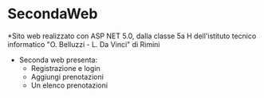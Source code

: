 # SecondaWeb
*Sito web realizzato con ASP NET 5.0, dalla classe 5a H dell'istituto tecnico informatico "O. Belluzzi - L. Da Vinci" di Rimini

* Seconda web presenta:
  * Registrazione e login
  * Aggiungi prenotazioni
  * Un elenco prenotazioni
